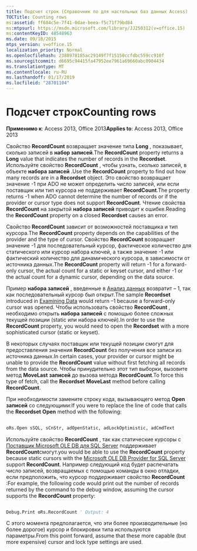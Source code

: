 ```yaml
---
title: Подсчет строк (Справочник по для настольных баз данных Access)
TOCTitle: Counting rows
ms:assetid: ff684c5e-7f41-0dae-beea-f5c71f79bd84
ms:mtpsurl: https://msdn.microsoft.com/library/JJ250312(v=office.15)
ms:contentKeyID: 48548963
ms.date: 09/18/2015
mtps_version: v=office.15
localization_priority: Normal
ms.openlocfilehash: 2388978185ac29149f7f15150ccfdbc559cc910f
ms.sourcegitcommit: d6695c94415fa47952ee7961a69660abc0904434
ms.translationtype: MT
ms.contentlocale: ru-RU
ms.lasthandoff: 01/17/2019
ms.locfileid: "28701104"
---
```

# <a name="counting-rows"></a><span data-ttu-id="e0e5c-102">Подсчет строк</span><span class="sxs-lookup"><span data-stu-id="e0e5c-102">Counting rows</span></span>


<span data-ttu-id="e0e5c-103">**Применимо к**: Access 2013, Office 2013</span><span class="sxs-lookup"><span data-stu-id="e0e5c-103">**Applies to**: Access 2013, Office 2013</span></span>

<span data-ttu-id="e0e5c-104">Свойство **RecordCount** возвращает значение типа **Long** , показывает, сколько записей в **набор записей**.</span><span class="sxs-lookup"><span data-stu-id="e0e5c-104">The **RecordCount** property returns a **Long** value that indicates the number of records in the **Recordset**.</span></span> <span data-ttu-id="e0e5c-105">Используйте свойство **RecordCount** , чтобы узнать, сколько записей, в объекте **набора записей** .</span><span class="sxs-lookup"><span data-stu-id="e0e5c-105">Use the **RecordCount** property to find out how many records are in a **Recordset** object.</span></span> <span data-ttu-id="e0e5c-106">Это свойство возвращает значение -1 при ADO не может определить число записей, или если поставщик или тип курсора не поддерживает **RecordCount**.</span><span class="sxs-lookup"><span data-stu-id="e0e5c-106">The property returns -1 when ADO cannot determine the number of records or if the provider or cursor type does not support **RecordCount**.</span></span> <span data-ttu-id="e0e5c-107">Чтение свойства **RecordCount** на закрытой **набора записей** приводит к ошибке.</span><span class="sxs-lookup"><span data-stu-id="e0e5c-107">Reading the **RecordCount** property on a closed **Recordset** causes an error.</span></span>

<span data-ttu-id="e0e5c-108">Свойство **RecordCount** зависит от возможностей поставщика и тип курсора.</span><span class="sxs-lookup"><span data-stu-id="e0e5c-108">The **RecordCount** property depends on the capabilities of the provider and the type of cursor.</span></span> <span data-ttu-id="e0e5c-109">Свойство **RecordCount** возвращает значение -1 для последовательный курсор, фактическое количество для статического или курсор набора ключей, а также значение -1 или фактический количество для динамического курсора, в зависимости от источника данных.</span><span class="sxs-lookup"><span data-stu-id="e0e5c-109">The **RecordCount** property will return -1 for a forward-only cursor, the actual count for a static or keyset cursor, and either -1 or the actual count for a dynamic cursor, depending on the data source.</span></span>

<span data-ttu-id="e0e5c-110">Пример **набора записей** , введенные в [Анализ данных](chapter-3-examining-data.md) возвратит – 1, так как последовательный курсор был открыт.</span><span class="sxs-lookup"><span data-stu-id="e0e5c-110">The sample **Recordset** introduced in [Examining Data](chapter-3-examining-data.md) would return –1 because a forward-only cursor was opened.</span></span> <span data-ttu-id="e0e5c-111">Чтобы использовать свойство **RecordCount** , необходимо открыть **набора записей** с помощью более сложных текущей позиции (static или набора ключей).</span><span class="sxs-lookup"><span data-stu-id="e0e5c-111">In order to use the **RecordCount** property, you would need to open the **Recordset** with a more sophisticated cursor (static or keyset).</span></span>

<span data-ttu-id="e0e5c-112">В некоторых случаях поставщик или текущей позиции смогут для предоставления значения **RecordCount** без получения все записи из источника данных.</span><span class="sxs-lookup"><span data-stu-id="e0e5c-112">In certain cases, your provider or cursor might be unable to provide the **RecordCount** value without first fetching all records from the data source.</span></span> <span data-ttu-id="e0e5c-113">Чтобы принудительно этот тип выборки, вызовите метод **MoveLast** **записей** до вызова метода **RecordCount**.</span><span class="sxs-lookup"><span data-stu-id="e0e5c-113">To force this type of fetch, call the **Recordset** **MoveLast** method before calling **RecordCount**.</span></span>

<span data-ttu-id="e0e5c-114">При необходимости замените строку кода, вызывающего метод **Open** **записей** со следующими:</span><span class="sxs-lookup"><span data-stu-id="e0e5c-114">If you were to replace the line of code that calls the **Recordset** **Open** method with the following:</span></span>

```vb 
 
oRs.Open sSQL, sCnStr, adOpenStatic, adLockOptimistic, adCmdText 
```

<span data-ttu-id="e0e5c-115">Используйте свойство **RecordCount** , так как статические курсоры с [Поставщик Microsoft OLE DB для SQL Server](microsoft-ole-db-provider-for-sql-server.md) поддерживает **RecordCount**смогут.</span><span class="sxs-lookup"><span data-stu-id="e0e5c-115">you would be able to use the **RecordCount** property because static cursors with the [Microsoft OLE DB Provider for SQL Server](microsoft-ole-db-provider-for-sql-server.md) support **RecordCount**.</span></span> <span data-ttu-id="e0e5c-116">Например следующий код будет распечатать число записей, возвращаемых с помощью команды в окно отладки, если предположить, что курсор поддерживает свойство **RecordCount** :</span><span class="sxs-lookup"><span data-stu-id="e0e5c-116">For example, the following code would print out the number of records returned by the command to the debug window, assuming the cursor supports the **RecordCount** property:</span></span>

```vb 
 
Debug.Print oRs.RecordCount ' Output: 4 
```

<span data-ttu-id="e0e5c-117">С этого момента предполагается, что эти более производительные (но более дорогое) курсор и блокировки типа используются параметры.</span><span class="sxs-lookup"><span data-stu-id="e0e5c-117">From this point forward, assume that these more capable (but more expensive) cursor and lock type settings are used.</span></span>

